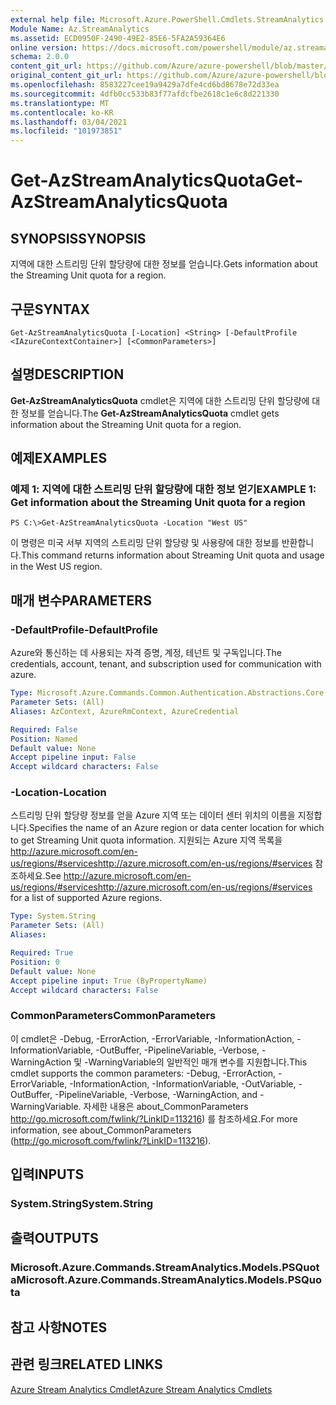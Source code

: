 ```yaml
---
external help file: Microsoft.Azure.PowerShell.Cmdlets.StreamAnalytics.dll-Help.xml
Module Name: Az.StreamAnalytics
ms.assetid: ECD0950F-2490-49E2-85E6-5FA2A59364E6
online version: https://docs.microsoft.com/powershell/module/az.streamanalytics/get-azstreamanalyticsquota
schema: 2.0.0
content_git_url: https://github.com/Azure/azure-powershell/blob/master/src/StreamAnalytics/StreamAnalytics/help/Get-AzStreamAnalyticsQuota.md
original_content_git_url: https://github.com/Azure/azure-powershell/blob/master/src/StreamAnalytics/StreamAnalytics/help/Get-AzStreamAnalyticsQuota.md
ms.openlocfilehash: 8583227cee19a9429a7dfe4cd6bd8678e72d33ea
ms.sourcegitcommit: 4dfb0cc533b83f77afdcfbe2618c1e6c8d221330
ms.translationtype: MT
ms.contentlocale: ko-KR
ms.lasthandoff: 03/04/2021
ms.locfileid: "101973851"
---
```

# <span data-ttu-id="b2149-101">Get-AzStreamAnalyticsQuota</span><span class="sxs-lookup"><span data-stu-id="b2149-101">Get-AzStreamAnalyticsQuota</span></span>

## <span data-ttu-id="b2149-102">SYNOPSIS</span><span class="sxs-lookup"><span data-stu-id="b2149-102">SYNOPSIS</span></span>
<span data-ttu-id="b2149-103">지역에 대한 스트리밍 단위 할당량에 대한 정보를 얻습니다.</span><span class="sxs-lookup"><span data-stu-id="b2149-103">Gets information about the Streaming Unit quota for a region.</span></span>

## <span data-ttu-id="b2149-104">구문</span><span class="sxs-lookup"><span data-stu-id="b2149-104">SYNTAX</span></span>

```
Get-AzStreamAnalyticsQuota [-Location] <String> [-DefaultProfile <IAzureContextContainer>] [<CommonParameters>]
```

## <span data-ttu-id="b2149-105">설명</span><span class="sxs-lookup"><span data-stu-id="b2149-105">DESCRIPTION</span></span>
<span data-ttu-id="b2149-106">**Get-AzStreamAnalyticsQuota** cmdlet은 지역에 대한 스트리밍 단위 할당량에 대한 정보를 얻습니다.</span><span class="sxs-lookup"><span data-stu-id="b2149-106">The **Get-AzStreamAnalyticsQuota** cmdlet gets information about the Streaming Unit quota for a region.</span></span>

## <span data-ttu-id="b2149-107">예제</span><span class="sxs-lookup"><span data-stu-id="b2149-107">EXAMPLES</span></span>

### <span data-ttu-id="b2149-108">예제 1: 지역에 대한 스트리밍 단위 할당량에 대한 정보 얻기</span><span class="sxs-lookup"><span data-stu-id="b2149-108">EXAMPLE 1: Get information about the Streaming Unit quota for a region</span></span>
```
PS C:\>Get-AzStreamAnalyticsQuota -Location "West US"
```

<span data-ttu-id="b2149-109">이 명령은 미국 서부 지역의 스트리밍 단위 할당량 및 사용량에 대한 정보를 반환합니다.</span><span class="sxs-lookup"><span data-stu-id="b2149-109">This command returns information about Streaming Unit quota and usage in the West US region.</span></span>

## <span data-ttu-id="b2149-110">매개 변수</span><span class="sxs-lookup"><span data-stu-id="b2149-110">PARAMETERS</span></span>

### <span data-ttu-id="b2149-111">-DefaultProfile</span><span class="sxs-lookup"><span data-stu-id="b2149-111">-DefaultProfile</span></span>
<span data-ttu-id="b2149-112">Azure와 통신하는 데 사용되는 자격 증명, 계정, 테넌트 및 구독입니다.</span><span class="sxs-lookup"><span data-stu-id="b2149-112">The credentials, account, tenant, and subscription used for communication with azure.</span></span>

```yaml
Type: Microsoft.Azure.Commands.Common.Authentication.Abstractions.Core.IAzureContextContainer
Parameter Sets: (All)
Aliases: AzContext, AzureRmContext, AzureCredential

Required: False
Position: Named
Default value: None
Accept pipeline input: False
Accept wildcard characters: False
```

### <span data-ttu-id="b2149-113">-Location</span><span class="sxs-lookup"><span data-stu-id="b2149-113">-Location</span></span>
<span data-ttu-id="b2149-114">스트리밍 단위 할당량 정보를 얻을 Azure 지역 또는 데이터 센터 위치의 이름을 지정합니다.</span><span class="sxs-lookup"><span data-stu-id="b2149-114">Specifies the name of an Azure region or data center location for which to get Streaming Unit quota information.</span></span>
<span data-ttu-id="b2149-115">지원되는 Azure 지역 목록을 http://azure.microsoft.com/en-us/regions/#serviceshttp://azure.microsoft.com/en-us/regions/#services 참조하세요.</span><span class="sxs-lookup"><span data-stu-id="b2149-115">See http://azure.microsoft.com/en-us/regions/#serviceshttp://azure.microsoft.com/en-us/regions/#services for a list of supported Azure regions.</span></span>

```yaml
Type: System.String
Parameter Sets: (All)
Aliases:

Required: True
Position: 0
Default value: None
Accept pipeline input: True (ByPropertyName)
Accept wildcard characters: False
```

### <span data-ttu-id="b2149-116">CommonParameters</span><span class="sxs-lookup"><span data-stu-id="b2149-116">CommonParameters</span></span>
<span data-ttu-id="b2149-117">이 cmdlet은 -Debug, -ErrorAction, -ErrorVariable, -InformationAction, -InformationVariable, -OutBuffer, -PipelineVariable, -Verbose, -WarningAction 및 -WarningVariable의 일반적인 매개 변수를 지원합니다.</span><span class="sxs-lookup"><span data-stu-id="b2149-117">This cmdlet supports the common parameters: -Debug, -ErrorAction, -ErrorVariable, -InformationAction, -InformationVariable, -OutVariable, -OutBuffer, -PipelineVariable, -Verbose, -WarningAction, and -WarningVariable.</span></span> <span data-ttu-id="b2149-118">자세한 내용은 about_CommonParameters http://go.microsoft.com/fwlink/?LinkID=113216) 를 참조하세요.</span><span class="sxs-lookup"><span data-stu-id="b2149-118">For more information, see about_CommonParameters (http://go.microsoft.com/fwlink/?LinkID=113216).</span></span>

## <span data-ttu-id="b2149-119">입력</span><span class="sxs-lookup"><span data-stu-id="b2149-119">INPUTS</span></span>

### <span data-ttu-id="b2149-120">System.String</span><span class="sxs-lookup"><span data-stu-id="b2149-120">System.String</span></span>

## <span data-ttu-id="b2149-121">출력</span><span class="sxs-lookup"><span data-stu-id="b2149-121">OUTPUTS</span></span>

### <span data-ttu-id="b2149-122">Microsoft.Azure.Commands.StreamAnalytics.Models.PSQuota</span><span class="sxs-lookup"><span data-stu-id="b2149-122">Microsoft.Azure.Commands.StreamAnalytics.Models.PSQuota</span></span>

## <span data-ttu-id="b2149-123">참고 사항</span><span class="sxs-lookup"><span data-stu-id="b2149-123">NOTES</span></span>

## <span data-ttu-id="b2149-124">관련 링크</span><span class="sxs-lookup"><span data-stu-id="b2149-124">RELATED LINKS</span></span>

[<span data-ttu-id="b2149-125">Azure Stream Analytics Cmdlet</span><span class="sxs-lookup"><span data-stu-id="b2149-125">Azure Stream Analytics Cmdlets</span></span>](./Az.StreamAnalytics.md)


